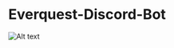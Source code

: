 # Everquest-Discord-Bot
![Alt text](https://raw.githubusercontent.com/RickyDLong/Everquest-Discord-Bot/Frog.png)
